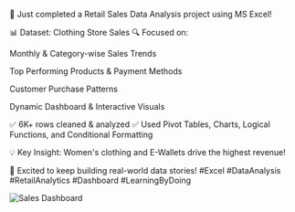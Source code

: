 🚀 Just completed a Retail Sales Data Analysis project using MS Excel!

📊 Dataset: Clothing Store Sales
🔍 Focused on:

Monthly & Category-wise Sales Trends

Top Performing Products & Payment Methods

Customer Purchase Patterns

Dynamic Dashboard & Interactive Visuals

✅ 6K+ rows cleaned & analyzed
✅ Used Pivot Tables, Charts, Logical Functions, and Conditional Formatting

💡 Key Insight: Women's clothing and E-Wallets drive the highest revenue!

🔗 Excited to keep building real-world data stories!
#Excel #DataAnalysis #RetailAnalytics #Dashboard #LearningByDoing

![Sales Dashboard](./assets/sales_dashboard.png)

